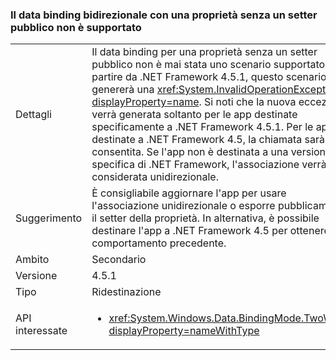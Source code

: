 ### <a name="two-way-data-binding-to-a-property-with-a-non-public-setter-is-not-supported"></a>Il data binding bidirezionale con una proprietà senza un setter pubblico non è supportato

|   |   |
|---|---|
|Dettagli|Il data binding per una proprietà senza un setter pubblico non è mai stata uno scenario supportato. A partire da .NET Framework 4.5.1, questo scenario genererà una <xref:System.InvalidOperationException?displayProperty=name>. Si noti che la nuova eccezione verrà generata soltanto per le app destinate specificamente a .NET Framework 4.5.1. Per le app destinate a .NET Framework 4.5, la chiamata sarà consentita. Se l'app non è destinata a una versione specifica di .NET Framework, l'associazione verrà considerata unidirezionale.|
|Suggerimento|È consigliabile aggiornare l'app per usare l'associazione unidirezionale o esporre pubblicamente il setter della proprietà. In alternativa, è possibile destinare l'app a .NET Framework 4.5 per ottenere il comportamento precedente.|
|Ambito|Secondario|
|Versione|4.5.1|
|Tipo|Ridestinazione|
|API interessate|<ul><li><xref:System.Windows.Data.BindingMode.TwoWay?displayProperty=nameWithType></li></ul>|

